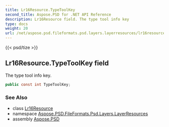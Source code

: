 ```yaml
---
title: Lr16Resource.TypeToolKey
second_title: Aspose.PSD for .NET API Reference
description: Lr16Resource field. The type tool info key
type: docs
weight: 20
url: /net/aspose.psd.fileformats.psd.layers.layerresources/lr16resource/typetoolkey/
---
```

{{< psd/tize >}}
## Lr16Resource.TypeToolKey field

The type tool info key.

```csharp
public const int TypeToolKey;
```

### See Also

* class [Lr16Resource](../)
* namespace [Aspose.PSD.FileFormats.Psd.Layers.LayerResources](../../lr16resource/)
* assembly [Aspose.PSD](../../../)


